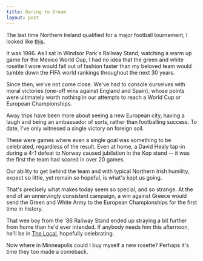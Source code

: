 ```yaml
---
title: Daring to Dream
layout: post
---
```


The last time Northern Ireland qualified for a major football
tournament, I looked like [this][1].

It was 1986. As I sat in Windsor Park's Railway Stand, watching a warm
up game for the Mexico World Cup, I had no idea that the green and
white rosette I wore would fall out of fashion faster than my beloved
team would tumble down the FIFA world rankings throughout the next 30
years.

Since then, we've not come close. We've had to console ourselves with
moral victories (one-off wins against England and Spain), whose points
were ultimately worth nothing in our attempts to reach a World Cup or
European Championships.

Away trips have been more about seeing a new European city, having a
laugh and being an ambassador of sorts, rather than footballing
success. To date, I've only witnesed a single victory on foreign soil.

These were games where even a single goal was something to be
celebrated, regardless of the result. Even at home, a David Healy
tap-in during a 4-1 defeat to Norway caused jubilation in the Kop
stand -- it was the first the team had scored in over 20 games.

Our ability to get behind the team and with typical Northern Irish
humility, expect so little, yet remain so hopeful, is what's kept us
going.

That's precisely what makes today seem so special, and so strange. At
the end of an unnervingly consistent campaign, a win against Greece
would send the Green and White Army to the European Championships for
the first time in history.

That wee boy from the '86 Railway Stand ended up straying a bit
further from home than he'd ever intended. If anybody needs him this
afternoon, he'll be in [The Local][2], hopefully celebrating.

Now where in Minneapolis could I buy myself a new rosette? Perhaps
it's time they too made a comeback.

[1]: https://twitter.com/brianrainey/status/651907799614533633
[2]: http://the-local.com
